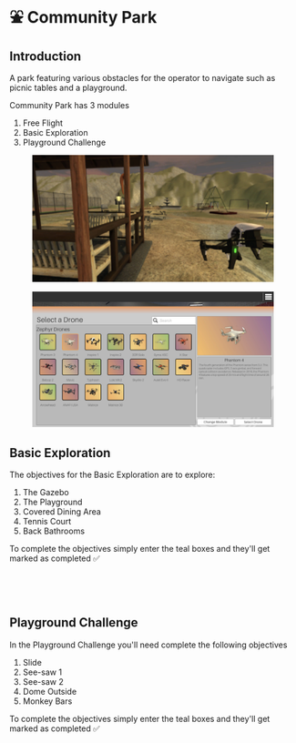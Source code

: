 # ⛲ Community Park

## Introduction

A park featuring various obstacles for the operator to navigate such as picnic tables and a playground.

Community Park has 3 modules

1. Free Flight
2. Basic Exploration
3. Playground Challenge

<figure><img src="../../.gitbook/assets/image (56).png" alt=""><figcaption></figcaption></figure>

<figure><img src="../../.gitbook/assets/image.png" alt=""><figcaption></figcaption></figure>

## Basic Exploration

The objectives for the Basic Exploration are to explore:

1. The Gazebo
2. The Playground
3. Covered Dining Area
4. Tennis Court
5. Back Bathrooms

To complete the objectives simply enter the teal boxes and they'll get marked as completed ✅

<figure><img src="../../.gitbook/assets/image (79).png" alt=""><figcaption></figcaption></figure>

<figure><img src="../../.gitbook/assets/image (80).png" alt=""><figcaption></figcaption></figure>

## Playground Challenge

In the Playground Challenge you'll need complete the following objectives

1. Slide
2. See-saw 1
3. See-saw 2
4. Dome Outside
5. Monkey Bars

To complete the objectives simply enter the teal boxes and they'll get marked as completed ✅

<figure><img src="../../.gitbook/assets/image (82).png" alt=""><figcaption></figcaption></figure>
